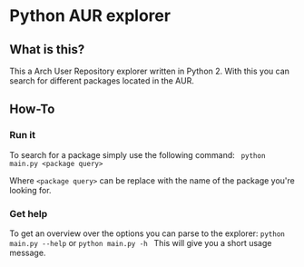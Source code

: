 # Python AUR explorer

## What is this?
This a Arch User Repository explorer written in Python 2.
With this you can search for different packages located in the AUR.

## How-To

### Run it
To search for a package simply use the following command:
``` python main.py <package query>```

Where `<package query>` can be replace with the name of the package you're looking for.

### Get help
To get an overview over the options you can parse to the explorer:
```python main.py --help``` or
```python main.py -h ``` 
This will give you a short usage message.
